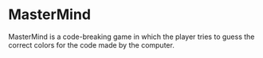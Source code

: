 # MasterMind
 MasterMind is a code-breaking game in which the player tries to guess the correct colors for the code made by the computer.

